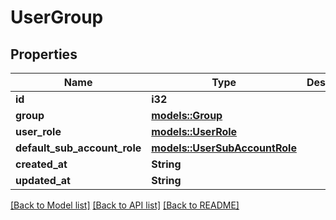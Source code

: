 # UserGroup

## Properties

Name | Type | Description | Notes
------------ | ------------- | ------------- | -------------
**id** | **i32** |  | 
**group** | [**models::Group**](Group.md) |  | 
**user_role** | [**models::UserRole**](UserRole.md) |  | 
**default_sub_account_role** | [**models::UserSubAccountRole**](UserSubAccountRole.md) |  | 
**created_at** | **String** |  | 
**updated_at** | **String** |  | 

[[Back to Model list]](../README.md#documentation-for-models) [[Back to API list]](../README.md#documentation-for-api-endpoints) [[Back to README]](../README.md)


